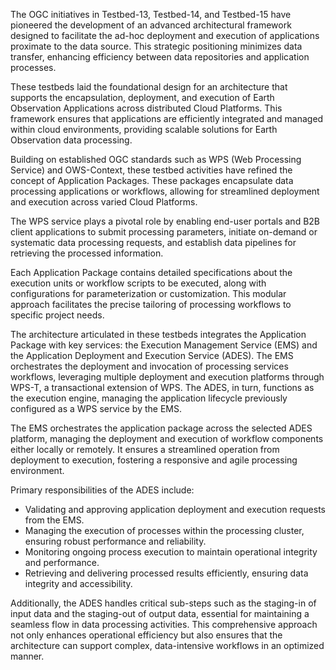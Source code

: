 The OGC initiatives in Testbed-13, Testbed-14, and Testbed-15 have pioneered the development of an advanced architectural framework designed to facilitate the ad-hoc deployment and execution of applications proximate to the data source. This strategic positioning minimizes data transfer, enhancing efficiency between data repositories and application processes.

These testbeds laid the foundational design for an architecture that supports the encapsulation, deployment, and execution of Earth Observation Applications across distributed Cloud Platforms. This framework ensures that applications are efficiently integrated and managed within cloud environments, providing scalable solutions for Earth Observation data processing.

Building on established OGC standards such as WPS (Web Processing Service) and OWS-Context, these testbed activities have refined the concept of Application Packages. These packages encapsulate data processing applications or workflows, allowing for streamlined deployment and execution across varied Cloud Platforms.

The WPS service plays a pivotal role by enabling end-user portals and B2B client applications to submit processing parameters, initiate on-demand or systematic data processing requests, and establish data pipelines for retrieving the processed information.

Each Application Package contains detailed specifications about the execution units or workflow scripts to be executed, along with configurations for parameterization or customization. This modular approach facilitates the precise tailoring of processing workflows to specific project needs.

The architecture articulated in these testbeds integrates the Application Package with key services: the Execution Management Service (EMS) and the Application Deployment and Execution Service (ADES). The EMS orchestrates the deployment and invocation of processing services workflows, leveraging multiple deployment and execution platforms through WPS-T, a transactional extension of WPS. The ADES, in turn, functions as the execution engine, managing the application lifecycle previously configured as a WPS service by the EMS.

The EMS orchestrates the application package across the selected ADES platform, managing the deployment and execution of workflow components either locally or remotely. It ensures a streamlined operation from deployment to execution, fostering a responsive and agile processing environment.

Primary responsibilities of the ADES include:

- Validating and approving application deployment and execution requests from the EMS.
- Managing the execution of processes within the processing cluster, ensuring robust performance and reliability.
- Monitoring ongoing process execution to maintain operational integrity and performance.
- Retrieving and delivering processed results efficiently, ensuring data integrity and accessibility.

Additionally, the ADES handles critical sub-steps such as the staging-in of input data and the staging-out of output data, essential for maintaining a seamless flow in data processing activities. This comprehensive approach not only enhances operational efficiency but also ensures that the architecture can support complex, data-intensive workflows in an optimized manner.